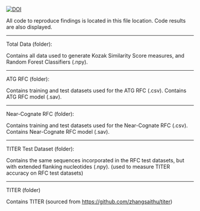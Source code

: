 [![DOI](https://zenodo.org/badge/385780525.svg)](https://zenodo.org/badge/latestdoi/385780525)


All code to reproduce findings is located in this file location. Code results are also displayed.


---------------
Total Data (folder):

Contains all data used to generate Kozak Similarity Score measures, and Random Forest Classifiers (.npy).

----------------
ATG RFC (folder):

Contains training and test datasets used for the ATG RFC (.csv).
Contains ATG RFC model (.sav).

----------------
Near-Cognate RFC (folder):

Contains training and test datasets used for the Near-Cognate RFC (.csv).
Contains Near-Cognate RFC model (.sav).

----------------
TITER Test Dataset (folder):

Contains the same sequences incorporated in the RFC test datasets, but with extended flanking nucleotides (.npy).
(used to measure TITER accuracy on RFC test datasets)

----------------
TITER (folder)

Contains TITER
(sourced from https://github.com/zhangsaithu/titer) 



